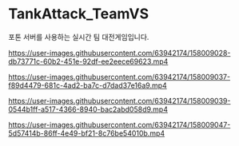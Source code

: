 # TankAttack_TeamVS
포톤 서버를 사용하는 실시간 팀 대전게임입니다.


https://user-images.githubusercontent.com/63942174/158009028-db73771c-60b2-451e-92df-ee2eece69623.mp4



https://user-images.githubusercontent.com/63942174/158009037-f89d4479-681c-4ad2-ba7c-d7dad37e16a9.mp4



https://user-images.githubusercontent.com/63942174/158009039-0544b1ff-a517-4366-8940-bac2abd058d9.mp4



https://user-images.githubusercontent.com/63942174/158009047-5d57414b-86ff-4e49-bf21-8c76be54010b.mp4


